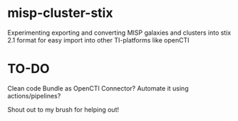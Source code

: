 # misp-cluster-stix
Experimenting exporting and converting MISP galaxies and clusters into stix 2.1 format for easy import into other TI-platforms like openCTI



# TO-DO
Clean code
Bundle as OpenCTI Connector?
Automate it using actions/pipelines?


Shout out to my brush for helping out!
